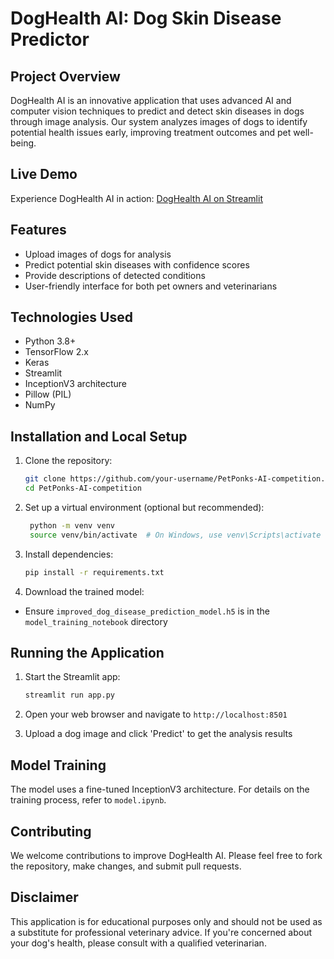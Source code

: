 # DogHealth AI: Dog Skin Disease Predictor

## Project Overview

DogHealth AI is an innovative application that uses advanced AI and computer vision techniques to predict and detect skin diseases in dogs through image analysis. Our system analyzes images of dogs to identify potential health issues early, improving treatment outcomes and pet well-being.

## Live Demo

Experience DogHealth AI in action: [DogHealth AI on Streamlit](https://petponks-ai-competition-uc5xwa6ltapejqlradodcu.streamlit.app/)

## Features

- Upload images of dogs for analysis
- Predict potential skin diseases with confidence scores
- Provide descriptions of detected conditions
- User-friendly interface for both pet owners and veterinarians

## Technologies Used

- Python 3.8+
- TensorFlow 2.x
- Keras
- Streamlit
- InceptionV3 architecture
- Pillow (PIL)
- NumPy

## Installation and Local Setup

1. Clone the repository:

    ```sh
    git clone https://github.com/your-username/PetPonks-AI-competition.git
    cd PetPonks-AI-competition
    ```
2. Set up a virtual environment (optional but recommended):
   ```sh
    python -m venv venv
    source venv/bin/activate  # On Windows, use venv\Scripts\activate
    ```
3. Install dependencies:
   ```sh
   pip install -r requirements.txt
   ```
4. Download the trained model:
- Ensure `improved_dog_disease_prediction_model.h5` is in the `model_training_notebook` directory

## Running the Application

1. Start the Streamlit app:
   ```sh
   streamlit run app.py
   ```
2. Open your web browser and navigate to `http://localhost:8501`

3. Upload a dog image and click 'Predict' to get the analysis results

## Model Training

The model uses a fine-tuned InceptionV3 architecture. For details on the training process, refer to `model.ipynb`.

## Contributing

We welcome contributions to improve DogHealth AI. Please feel free to fork the repository, make changes, and submit pull requests.

## Disclaimer

This application is for educational purposes only and should not be used as a substitute for professional veterinary advice. If you're concerned about your dog's health, please consult with a qualified veterinarian.
